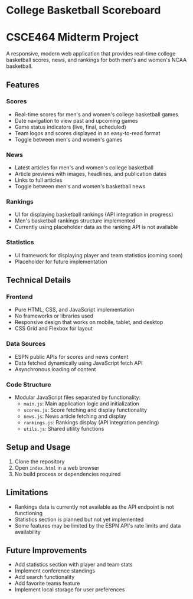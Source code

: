 # College Basketball Scoreboard
# CSCE464 Midterm Project

A responsive, modern web application that provides real-time college basketball scores, news, and rankings for both men's and women's NCAA basketball.

## Features

### Scores
- Real-time scores for men's and women's college basketball games
- Date navigation to view past and upcoming games
- Game status indicators (live, final, scheduled)
- Team logos and scores displayed in an easy-to-read format
- Toggle between men's and women's games

### News
- Latest articles for men's and women's college basketball
- Article previews with images, headlines, and publication dates
- Links to full articles
- Toggle between men's and women's basketball news

### Rankings
- UI for displaying basketball rankings (API integration in progress)
- Men's basketball rankings structure implemented
- Currently using placeholder data as the ranking API is not available

### Statistics
- UI framework for displaying player and team statistics (coming soon)
- Placeholder for future implementation

## Technical Details

### Frontend
- Pure HTML, CSS, and JavaScript implementation
- No frameworks or libraries used
- Responsive design that works on mobile, tablet, and desktop
- CSS Grid and Flexbox for layout

### Data Sources
- ESPN public APIs for scores and news content
- Data fetched dynamically using JavaScript fetch API
- Asynchronous loading of content

### Code Structure
- Modular JavaScript files separated by functionality:
  - `main.js`: Main application logic and initialization
  - `scores.js`: Score fetching and display functionality
  - `news.js`: News article fetching and display
  - `rankings.js`: Rankings display (API integration pending)
  - `utils.js`: Shared utility functions

## Setup and Usage

1. Clone the repository
2. Open `index.html` in a web browser
3. No build process or dependencies required

## Limitations

- Rankings data is currently not available as the API endpoint is not functioning
- Statistics section is planned but not yet implemented
- Some features may be limited by the ESPN API's rate limits and data availability

## Future Improvements

- Add statistics section with player and team stats
- Implement conference standings
- Add search functionality
- Add favorite teams feature
- Implement local storage for user preferences
